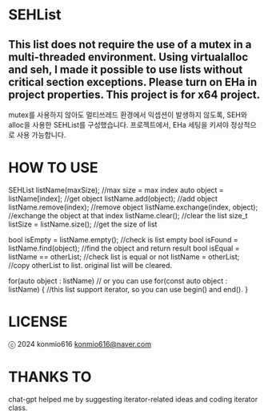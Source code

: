 # SEHList
This list does not require the use of a mutex in a multi-threaded environment.
Using virtualalloc and seh, I made it possible to use lists without critical section exceptions.
Please turn on EHa in project properties. This project is for x64 project.
-----
mutex를 사용하지 않아도 멀티쓰레드 환경에서 익셉션이 발생하지 않도록, SEH와 alloc을 사용한 SEHList를 구성했습니다.
프로젝트에서, EHa 세팅을 키셔야 정상적으로 사용 가능합니다.

# HOW TO USE
  SEHList<class or struct> listName(maxSize); //max size = max index
  auto object = listName[index]; //get object
  listName.add(object); //add object
  listName.remove(index); //remove object
  listName.exchange(index, object); //exchange the object at that index
  listName.clear(); //clear the list
  size_t listSize = listName.size(); //get the size of list

  bool isEmpty = listName.empty(); //check is list empty
  bool isFound = listName.find(object); //find the object and return result
  bool isEqual = listName == otherList; //check list is equal or not
  listName = otherList; //copy otherList to list. original list will be cleared.

  for(auto object : listName) // or you can use for(const auto object : listName)
  {
    //this list support iterator, so you can use begin() and end().
  }

# LICENSE
ⓒ 2024 konmio616 <konmio616@naver.com>

# THANKS TO
chat-gpt helped me by suggesting iterator-related ideas and coding iterator class.

